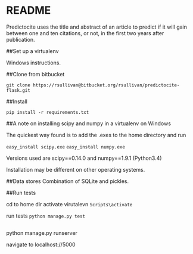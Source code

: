 # README #

Predictocite uses the title and abstract of an article to predict if it will gain between one and ten citations, or not, in the first two years after publication. 


##Set up a virtualenv

Windows instructions.


##Clone from bitbucket

`git clone https://rsullivan@bitbucket.org/rsullivan/predictocite-flask.git`

##Install

`pip install -r requirements.txt`

##A note on installing scipy and numpy in a virtualenv on Windows

The quickest way found is to add the .exes to the home directory and
run

`easy_install scipy.exe`
`easy_install numpy.exe`

Versions used are scipy==0.14.0 and numpy==1.9.1 (Python3.4)

Installation may be different on other operating systems.


##Data stores
Combination of SQLite and pickles.


##Run tests

cd to home dir
activate virutalevn `Scripts\activate`

run tests
`python manage.py test`


##

python manage.py runserver

navigate to localhost://5000